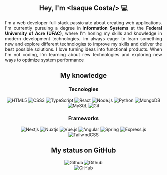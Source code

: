 <main align="center">
  <div>
    <h2>Hey, I'm &lt;Isaque Costa/&gt; 💻</h2>
    <p align="justify">
    I'm a web developer full-stack passionate about creating web applications. I'm currently pursuing a degree in <strong>Information Systems</strong> at the <strong>Federal University of Acre (UFAC)</strong>, where I'm honing my skills and knowledge in modern development technologies. I'm always eager to learn something new and explore different technologies to improve my skills and deliver the best possible solutions. I love turning ideas into functional products. When I'm not coding, I'm learning about new technologies and exploring new ways to optimize system performance!
    </p>
  </div>
  
  <h2 align="center">My knowledge</h2>
  <div align="center">
    <h3 align="center">Tecnologies</h3>
    <img src="https://img.shields.io/badge/HTML5-101010?style=for-the-badge&logo=html5&logoColor=e34f26" alt="HTML5" />
    <img src="https://img.shields.io/badge/CSS3-101010?style=for-the-badge&logo=css3&logoColor=00afe1" alt="CSS3" />
    <img src="https://img.shields.io/badge/TypeScript-101010?style=for-the-badge&logo=typescript&logoColor=transparent" alt="TypeScript" />
    <img src="https://img.shields.io/badge/React-101010?style=for-the-badge&logo=react&logoColor=" alt="React" />
    <img src="https://img.shields.io/badge/Node.js-101010?style=for-the-badge&logo=node.js&logoColor=6cc24a" alt="Node.js" />
    <img src="https://img.shields.io/badge/Python-101010?style=for-the-badge&logo=python&logoColor=transparent" alt="Python" />
    <img src="https://img.shields.io/badge/MongoDB-101010?style=for-the-badge&logo=mongodb&logoColor=transparent" alt="MongoDB" />
    <img src="https://img.shields.io/badge/MySQL-101010?style=for-the-badge&logo=mysql&logoColor=4479A1" alt="MySQL"/>
    <img src="https://img.shields.io/badge/Git-101010?style=for-the-badge&logo=git&logoColor=c9510c" alt="Git"/>
  </div>
  
  <div align="center">
    <h3 align="center">Frameworks</h3>
    <img src="https://img.shields.io/badge/Nextjs-101010?style=for-the-badge&logo=next.js&logoColor=transparent" alt="Nextjs" />
    <img src="https://img.shields.io/badge/Nuxtjs-101010?style=for-the-badge&logo=nuxt.js&logoColor=transparent" alt="Nuxtjs" />
    <img src="https://img.shields.io/badge/Vue.js-101010?style=for-the-badge&logo=vue.js&logoColor=42b883" alt="Vue.js" />
    <img src="https://img.shields.io/badge/Angular-101010?style=for-the-badge&logo=angular&logoColor=red" alt="Angular" />
    <img src="https://img.shields.io/badge/Spring-101010?style=for-the-badge&logo=spring&logoColor=08000" alt="Spring" />
    <img src="https://img.shields.io/badge/Express.js-101010?style=for-the-badge&logo=express&logoColor=white" alt="Express.js" />
    <img src="https://img.shields.io/badge/TailwindCSS-101010?style=for-the-badge&logo=tailwindcss&logoColor=transparent" alt="TailwindCSS" />
  </div>
  
  <div>
  <h2 align="center">My status on GitHub</h2>
    <div align="center">
      <img src="https://github-readme-stats.vercel.app/api?username=Isaque16&theme=dark&show_icons=true&hide_border=true&count_private=true&locale=en" alt="Github" />
      <img src="https://github-readme-streak-stats.herokuapp.com/?user=Isaque16&theme=dark&hide_border=true&locale=en" alt="Github" />
      <br />
      <img src="https://github-readme-stats.vercel.app/api/top-langs/?username=Isaque16&theme=dark&show_icons=true&hide_border=true&layout=donut&locale=en" alt="GitHub" />
    </div>
  </div>
</main>
